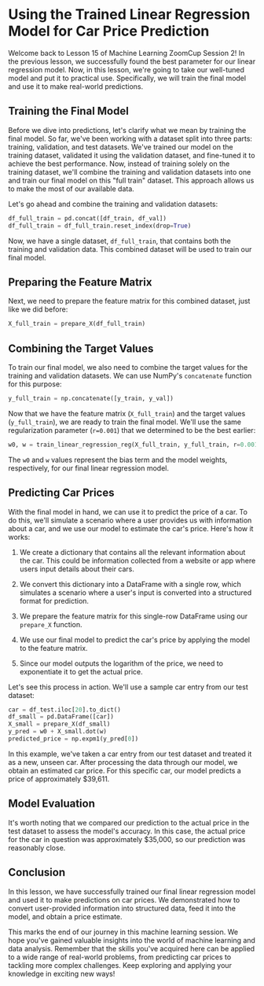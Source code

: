 # Using the Trained Linear Regression Model for Car Price Prediction

Welcome back to Lesson 15 of Machine Learning ZoomCup Session 2! In the previous lesson, we successfully found the best parameter for our linear regression model. Now, in this lesson, we're going to take our well-tuned model and put it to practical use. Specifically, we will train the final model and use it to make real-world predictions.

## Training the Final Model

Before we dive into predictions, let's clarify what we mean by training the final model. So far, we've been working with a dataset split into three parts: training, validation, and test datasets. We've trained our model on the training dataset, validated it using the validation dataset, and fine-tuned it to achieve the best performance. Now, instead of training solely on the training dataset, we'll combine the training and validation datasets into one and train our final model on this "full train" dataset. This approach allows us to make the most of our available data.

Let's go ahead and combine the training and validation datasets:

```python
df_full_train = pd.concat([df_train, df_val])
df_full_train = df_full_train.reset_index(drop=True)
```

Now, we have a single dataset, `df_full_train`, that contains both the training and validation data. This combined dataset will be used to train our final model.

## Preparing the Feature Matrix

Next, we need to prepare the feature matrix for this combined dataset, just like we did before:

```python
X_full_train = prepare_X(df_full_train)
```

## Combining the Target Values

To train our final model, we also need to combine the target values for the training and validation datasets. We can use NumPy's `concatenate` function for this purpose:

```python
y_full_train = np.concatenate([y_train, y_val])
```

Now that we have the feature matrix (`X_full_train`) and the target values (`y_full_train`), we are ready to train the final model. We'll use the same regularization parameter (`r=0.001`) that we determined to be the best earlier:

```python
w0, w = train_linear_regression_reg(X_full_train, y_full_train, r=0.001)
```

The `w0` and `w` values represent the bias term and the model weights, respectively, for our final linear regression model.

## Predicting Car Prices

With the final model in hand, we can use it to predict the price of a car. To do this, we'll simulate a scenario where a user provides us with information about a car, and we use our model to estimate the car's price. Here's how it works:

1. We create a dictionary that contains all the relevant information about the car. This could be information collected from a website or app where users input details about their cars.

2. We convert this dictionary into a DataFrame with a single row, which simulates a scenario where a user's input is converted into a structured format for prediction.

3. We prepare the feature matrix for this single-row DataFrame using our `prepare_X` function.

4. We use our final model to predict the car's price by applying the model to the feature matrix.

5. Since our model outputs the logarithm of the price, we need to exponentiate it to get the actual price.

Let's see this process in action. We'll use a sample car entry from our test dataset:

```python
car = df_test.iloc[20].to_dict()
df_small = pd.DataFrame([car])
X_small = prepare_X(df_small)
y_pred = w0 + X_small.dot(w)
predicted_price = np.expm1(y_pred[0])
```

In this example, we've taken a car entry from our test dataset and treated it as a new, unseen car. After processing the data through our model, we obtain an estimated car price. For this specific car, our model predicts a price of approximately $39,611.

## Model Evaluation

It's worth noting that we compared our prediction to the actual price in the test dataset to assess the model's accuracy. In this case, the actual price for the car in question was approximately $35,000, so our prediction was reasonably close.

## Conclusion

In this lesson, we have successfully trained our final linear regression model and used it to make predictions on car prices. We demonstrated how to convert user-provided information into structured data, feed it into the model, and obtain a price estimate.

This marks the end of our journey in this machine learning session. We hope you've gained valuable insights into the world of machine learning and data analysis. Remember that the skills you've acquired here can be applied to a wide range of real-world problems, from predicting car prices to tackling more complex challenges. Keep exploring and applying your knowledge in exciting new ways!